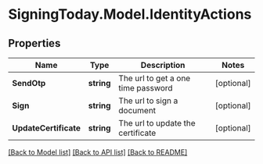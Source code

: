 
# SigningToday.Model.IdentityActions

## Properties

Name | Type | Description | Notes
------------ | ------------- | ------------- | -------------
**SendOtp** | **string** | The url to get a one time password | [optional] 
**Sign** | **string** | The url to sign a document | [optional] 
**UpdateCertificate** | **string** | The url to update the certificate | [optional] 

[[Back to Model list]](../README.md#documentation-for-models)
[[Back to API list]](../README.md#documentation-for-api-endpoints)
[[Back to README]](../README.md)

